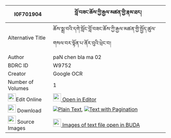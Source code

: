 |I0F701904|བློ་བཟང་ཆོས་ཀྱི་རྒྱལ་མཚན་གྱི་རྣམ་ཐར། 
| --- | --- 
|Alternative Title |ཆོས་སྨྲ་བའི་དགེ་སློང་བློ་བཟང་ཆོས་ཀྱི་རྒྱལ་མཚན་གྱི་སྤྱོད་ཚུལ་གསལ་བར་སྟོན་པ་ནོར་བུའི་ཕྲེང་བ།
|Author| paN chen bla ma 02
|BDRC ID | W9752
|Creator | Google OCR
|Number of Volumes| 1
|<img width="25" src="https://img.icons8.com/color/25/000000/edit-property.png">Edit Online| [<img width="25" src="https://avatars.githubusercontent.com/u/45091458?s=200&v=4"> Open in Editor](http://editor.openpecha.org/I0F701904)
|<img width="25" src="https://img.icons8.com/fluent/48/000000/download-2.png"/>  Download | [![](https://img.icons8.com/color/20/000000/txt.png)Plain Text](https://github.com/Openpecha/I0F701904/releases/download/v2/lozang_cho_kyi_gyaltsen_gyi_na_plain_I0F701904.zip), [![](https://img.icons8.com/color/20/000000/txt.png)Text with Pagination](https://github.com/Openpecha/I0F701904/releases/download/v2/lozang_cho_kyi_gyaltsen_gyi_na_pages_I0F701904.zip)
|<img width="25" src="https://img.icons8.com/plasticine/100/000000/pictures-folder.png"/>  Source Images | [<img width="25" src="https://library.bdrc.io/icons/BUDA-small.svg"> Images of text file open in BUDA](https://library.bdrc.io/show/bdr:W9752)